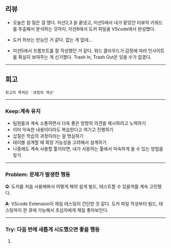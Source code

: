 ## 리뷰

- 오늘은 참 많은 걸 했다. 미션2,3 을 끝냈고, 미션5에서 내가 맡았던 리뷰의 키워드를 추출해서 분석하는 것까지, 미션6에서 도커 파일을 VScode에서 완성했다. 

- 도커 허브는 만능인 거 같다. 없는 게 없네...

- 미션5에서 프롬프트를 잘 작성했던 거 같다. 워드 클라우드가 감정에 따라 인사이트를 확실히 보여주는 게 신기했다. Trash In, Trash Out은 잊을 수가 없겠다.

---

## 회고
    회고의 목적은 '과정의 개선'

---

### Keep:계속 유지
- 팀원들과 계속 소통하면서 더욱 좋은 방향의 의견을 제시하려고 노력하기
- 이미 익숙한 내용이더라도 복습한다고 여기고 진행하기
- 삽질은 학습의 과정이라는 걸 명심하기
- 테이블 설계할 때 확장 가능성을 고려해서 설계하기
- 나중에도 계속 사용할 툴이라면, 내가 사용하는 툴에서 익숙하게 쓸 수 있는 방법을 찾기

---

### Problem: 문제가 발생한 행동
**Q**: 도커를 처음 사용해봐서 어떻게 해야 쉽게 빌드, 테스트할 수 있을까를 계속 고민했다.

**A**: VScode Extension이 제일 테스팅이 간단한 것 같다. 도커 파일 작성부터 빌드, 테스팅까지 한 큐에 가능해서 초심자에게 제일 좋아보인다.

---

### Try: 다음 번에 새롭게 시도했으면 좋을 행동

1. 